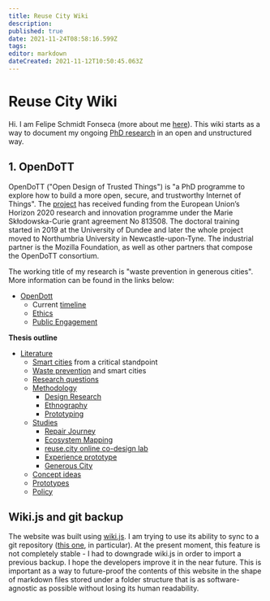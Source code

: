 ```yaml
---
title: Reuse City Wiki
description: 
published: true
date: 2021-11-24T08:58:16.599Z
tags: 
editor: markdown
dateCreated: 2021-11-12T10:50:45.063Z
---
```


# Reuse City Wiki

Hi. I am Felipe Schmidt Fonseca (more about me [here](https://is.efeefe.me)). This wiki starts as a way to document my ongoing [PhD research](/opendott) in an open and unstructured way.

## 1. OpenDoTT

OpenDoTT ("Open Design of Trusted Things") is "a PhD programme to explore how to build a more open, secure, and trustworthy Internet of Things". The [project](https://opendott.org) has received funding from the European Union’s Horizon 2020 research and innovation programme under the Marie Skłodowska-Curie grant agreement No 813508. The doctoral training started in 2019 at the University of Dundee and later the whole project moved to Northumbria University in Newcastle-upon-Tyne. The industrial partner is the Mozilla Foundation, as well as other partners that compose the OpenDoTT consortium.

The working title of my research is "waste prevention in generous cities". More information can be found in the links below:

- [OpenDott](/opendott)
	- Current [timeline](/opendott/timeline)
  - [Ethics](/opendott/ethics)
  - [Public Engagement](/opendott/public-engagement)

**Thesis outline**

- [Literature](/opendott/literature)
  	- [Smart cities](/opendott/literature/smart-cities) from a critical standpoint
    - [Waste prevention](/opendott/literature/waste-prevention) and smart cities
  - [Research questions](/opendott/research-questions)
  - [Methodology](/opendott/methodology)
  	- [Design Research](/opendott/methodology/design-research)
    - [Ethnography](/opendott/methodology/ethnography)
    - [Prototyping](/opendott/methodology/prototyping)
  - [Studies](/opendott/studies)
  	- [Repair Journey](/opendott/studies/repair-journey)
    - [Ecosystem Mapping](/opendott/studies/ecosystem-mapping)
    - [reuse.city online co-design lab](/opendott/studies/reuse-city)
    - [Experience prototype](/opendott/studies/experience-prototype)
    - [Generous City](/opendott/studies/generous-city)
  - [Concept ideas](/opendott/concept-ideas)
  - [Prototypes](/opendott/prototypes)
  - [Policy](/opendott/policy)

## Wiki.js and git backup

The website was built using [wiki.js](https://js.wiki/). I am trying to use its ability to sync to a git repository ([this one](https://github.com/reuse-city/wiki/), in particular). At the present moment, this feature is not completely stable - I had to downgrade wiki.js in order to import a previous backup. I hope the developers improve it in the near future. This is important as a way to future-proof the contents of this website in the shape of markdown files stored under a folder structure that is as software-agnostic as possible without losing its human readability.
